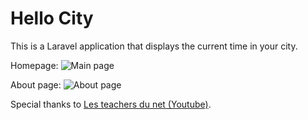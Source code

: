 # Hello City
 
 This is a Laravel application that displays the current time in your city. 


Homepage:
 ![Main page](https://i.imgur.com/Ohtrd6y.png)

About page:
 ![About page](https://i.imgur.com/JkAZzTg.png)


 Special thanks to [Les teachers du net (Youtube)](https://www.youtube.com/channel/UCzuaB4F2znrMggxcwUuVhAw).